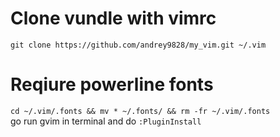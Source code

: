 # Clone vundle with vimrc
`git clone https://github.com/andrey9828/my_vim.git ~/.vim`

# Reqiure powerline fonts
`cd ~/.vim/.fonts && mv * ~/.fonts/ && rm -fr ~/.vim/.fonts` </br>
go run gvim in terminal and do `:PluginInstall`
